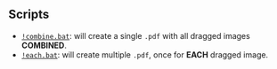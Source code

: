 ## Scripts

- [`!combine.bat`](!combine.bat): will create a single `.pdf` with all dragged images **COMBINED**.
- [`!each.bat`](!each.bat): will create multiple `.pdf`, once for **EACH** dragged image.